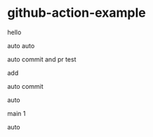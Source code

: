 # github-action-example

hello

auto auto


auto commit and pr test

add

auto commit 


auto

main 1

auto 
